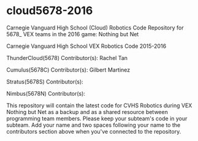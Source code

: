# cloud5678-2016

Carnegie Vanguard High School (Cloud) Robotics Code Repository for 5678_ VEX teams in the 2016 game: Nothing but Net

Carnegie Vanguard High School VEX Robotics Code 2015-2016

ThunderCloud(5678) Contributor(s): 
Rachel Tan 

Cumulus(5678C) Contributor(s): 
Gilbert Martinez 

Stratus(5678S) Contributor(s): 
 
Nimbus(5678N) Contributor(s): 
 

This repository will contain the latest code for CVHS Robotics during VEX Nothing but Net as a backup and as a shared resource between programming team members. Please keep your subteam's code in your subteam. Add your name and two spaces following your name to the contributors section above when you've connected to the repository.